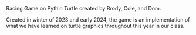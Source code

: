 Racing Game on Pythin Turtle created by Brody, Cole, and Dom.

Created in winter of 2023 and early 2024, the game is an implementation of what we have learned on turtle graphics throughout this year in our class.
